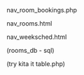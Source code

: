 nav_room_bookings.php

nav_rooms.html

nav_weeksched.html

(rooms_db - sql)

(try kita it table.php)
